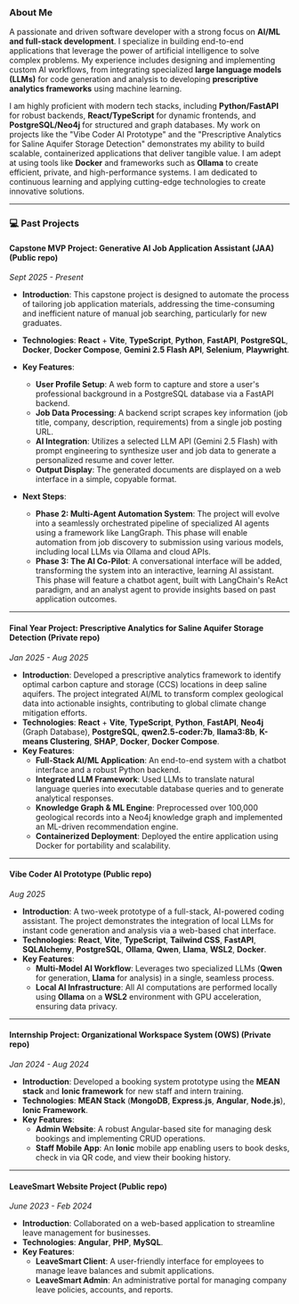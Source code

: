 ### About Me
A passionate and driven software developer with a strong focus on **AI/ML and full-stack development**. I specialize in building end-to-end applications that leverage the power of artificial intelligence to solve complex problems. My experience includes designing and implementing custom AI workflows, from integrating specialized **large language models (LLMs)** for code generation and analysis to developing **prescriptive analytics frameworks** using machine learning.

I am highly proficient with modern tech stacks, including **Python/FastAPI** for robust backends, **React/TypeScript** for dynamic frontends, and **PostgreSQL/Neo4j** for structured and graph databases. My work on projects like the "Vibe Coder AI Prototype" and the "Prescriptive Analytics for Saline Aquifer Storage Detection" demonstrates my ability to build scalable, containerized applications that deliver tangible value. I am adept at using tools like **Docker** and frameworks such as **Ollama** to create efficient, private, and high-performance systems. I am dedicated to continuous learning and applying cutting-edge technologies to create innovative solutions.

***

### 💻 Past Projects

#### **Capstone MVP Project: Generative AI Job Application Assistant (JAA) (Public repo)**
*Sept 2025 - Present*
* **Introduction**: This capstone project is designed to automate the process of tailoring job application materials, addressing the time-consuming and inefficient nature of manual job searching, particularly for new graduates.
* **Technologies**: **React** + **Vite**, **TypeScript**, **Python**, **FastAPI**, **PostgreSQL**, **Docker**, **Docker Compose**, **Gemini 2.5 Flash API**, **Selenium**, **Playwright**.
* **Key Features**:
    * **User Profile Setup**: A web form to capture and store a user's professional background in a PostgreSQL database via a FastAPI backend.
    * **Job Data Processing**: A backend script scrapes key information (job title, company, description, requirements) from a single job posting URL.
    * **AI Integration**: Utilizes a selected LLM API (Gemini 2.5 Flash) with prompt engineering to synthesize user and job data to generate a personalized resume and cover letter.
    * **Output Display**: The generated documents are displayed on a web interface in a simple, copyable format.

* **Next Steps**:
    * **Phase 2: Multi-Agent Automation System**: The project will evolve into a seamlessly orchestrated pipeline of specialized AI agents using a framework like LangGraph. This phase will enable automation from job discovery to submission using various models, including local LLMs via Ollama and cloud APIs.
    * **Phase 3: The AI Co-Pilot**: A conversational interface will be added, transforming the system into an interactive, learning AI assistant. This phase will feature a chatbot agent, built with LangChain's ReAct paradigm, and an analyst agent to provide insights based on past application outcomes.

---

#### **Final Year Project: Prescriptive Analytics for Saline Aquifer Storage Detection (Private repo)**
*Jan 2025 - Aug 2025*
* **Introduction**: Developed a prescriptive analytics framework to identify optimal carbon capture and storage (CCS) locations in deep saline aquifers. The project integrated AI/ML to transform complex geological data into actionable insights, contributing to global climate change mitigation efforts.
* **Technologies**: **React** + **Vite**, **TypeScript**, **Python**, **FastAPI**, **Neo4j** (Graph Database), **PostgreSQL**, **qwen2.5-coder:7b**, **llama3:8b**, **K-means Clustering**, **SHAP**, **Docker**, **Docker Compose**.
* **Key Features**:
    * **Full-Stack AI/ML Application**: An end-to-end system with a chatbot interface and a robust Python backend.
    * **Integrated LLM Framework**: Used LLMs to translate natural language queries into executable database queries and to generate analytical responses.
    * **Knowledge Graph & ML Engine**: Preprocessed over 100,000 geological records into a Neo4j knowledge graph and implemented an ML-driven recommendation engine.
    * **Containerized Deployment**: Deployed the entire application using Docker for portability and scalability.

---

#### **Vibe Coder AI Prototype (Public repo)**
*Aug 2025*
* **Introduction**: A two-week prototype of a full-stack, AI-powered coding assistant. The project demonstrates the integration of local LLMs for instant code generation and analysis via a web-based chat interface.
* **Technologies**: **React**, **Vite**, **TypeScript**, **Tailwind CSS**, **FastAPI**, **SQLAlchemy**, **PostgreSQL**, **Ollama**, **Qwen**, **Llama**, **WSL2**, **Docker**.
* **Key Features**:
    * **Multi-Model AI Workflow**: Leverages two specialized LLMs (**Qwen** for generation, **Llama** for analysis) in a single, seamless process.
    * **Local AI Infrastructure**: All AI computations are performed locally using **Ollama** on a **WSL2** environment with GPU acceleration, ensuring data privacy.

---

#### **Internship Project: Organizational Workspace System (OWS) (Private repo)**
*Jan 2024 - Aug 2024*
* **Introduction**: Developed a booking system prototype using the **MEAN stack** and **Ionic framework** for new staff and intern training.
* **Technologies**: **MEAN Stack** (**MongoDB**, **Express.js**, **Angular**, **Node.js**), **Ionic Framework**.
* **Key Features**:
    * **Admin Website**: A robust Angular-based site for managing desk bookings and implementing CRUD operations.
    * **Staff Mobile App**: An **Ionic** mobile app enabling users to book desks, check in via QR code, and view their booking history.

---

#### **LeaveSmart Website Project (Public repo)**
*June 2023 - Feb 2024*
* **Introduction**: Collaborated on a web-based application to streamline leave management for businesses.
* **Technologies**: **Angular**, **PHP**, **MySQL**.
* **Key Features**:
    * **LeaveSmart Client**: A user-friendly interface for employees to manage leave balances and submit applications.
    * **LeaveSmart Admin**: An administrative portal for managing company leave policies, accounts, and reports.
